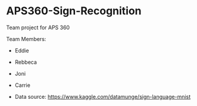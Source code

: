 # APS360-Sign-Recognition
Team project for APS 360

Team Members:
- Eddie
- Rebbeca
- Joni
- Carrie


- Data source: https://www.kaggle.com/datamunge/sign-language-mnist
